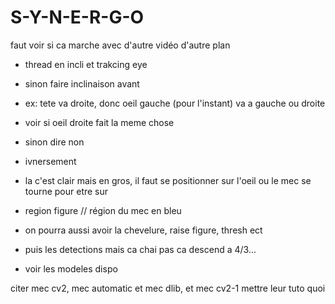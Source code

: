# S-Y-N-E-R-G-O


 faut voir si ca marche avec d'autre vidéo d'autre plan

- thread en incli et trakcing eye

- sinon faire inclinaison avant

- ex: tete va droite, donc oeil gauche (pour l'instant) va a gauche ou droite

- voir si oeil droite fait la meme chose

- sinon dire non

- ivnersement

- la c'est clair mais en gros, il faut se positionner sur l'oeil ou le mec se tourne pour etre sur



- region figure // région du mec en bleu

- on pourra aussi avoir la chevelure, raise figure, thresh ect

- puis les detections mais ca chai pas ca descend a 4/3...

- voir les modeles dispo










citer mec cv2, mec automatic et mec dlib, et mec cv2-1 mettre leur tuto quoi
